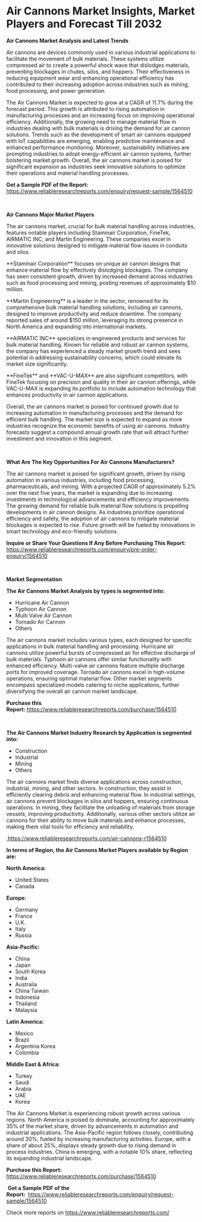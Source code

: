 <p><h1>Air Cannons Market Insights, Market Players and Forecast Till 2032</h1></p><p><strong>Air Cannons Market Analysis and Latest Trends</strong></p>
<p><p>Air cannons are devices commonly used in various industrial applications to facilitate the movement of bulk materials. These systems utilize compressed air to create a powerful shock wave that dislodges materials, preventing blockages in chutes, silos, and hoppers. Their effectiveness in reducing equipment wear and enhancing operational efficiency has contributed to their increasing adoption across industries such as mining, food processing, and power generation.</p><p>The Air Cannons Market is expected to grow at a CAGR of 11.7% during the forecast period. This growth is attributed to rising automation in manufacturing processes and an increasing focus on improving operational efficiency. Additionally, the growing need to manage material flow in industries dealing with bulk materials is driving the demand for air cannon solutions. Trends such as the development of smart air cannons equipped with IoT capabilities are emerging, enabling predictive maintenance and enhanced performance monitoring. Moreover, sustainability initiatives are prompting industries to adopt energy-efficient air cannon systems, further bolstering market growth. Overall, the air cannons market is poised for significant expansion as industries seek innovative solutions to optimize their operations and material handling processes.</p></p>
<p><strong>Get a Sample PDF of the Report:&nbsp;</strong> <a href="https://www.reliableresearchreports.com/enquiry/request-sample/1564510?utm_campaign=2665&utm_medium=2&utm_source=Github&utm_content=ia&utm_term=08042025&utm_id=air-cannons">https://www.reliableresearchreports.com/enquiry/request-sample/1564510</a></p>
<p>&nbsp;</p>
<p><strong>Air Cannons Major Market Players</strong></p>
<p><p>The air cannons market, crucial for bulk material handling across industries, features notable players including Staminair Corporation, FineTek, AIRMATIC INC, and Martin Engineering. These companies excel in innovative solutions designed to mitigate material flow issues in conduits and silos.</p><p>**Staminair Corporation** focuses on unique air cannon designs that enhance material flow by effectively dislodging blockages. The company has seen consistent growth, driven by increased demand across industries such as food processing and mining, posting revenues of approximately $10 million.</p><p>**Martin Engineering** is a leader in the sector, renowned for its comprehensive bulk material handling solutions, including air cannons, designed to improve productivity and reduce downtime. The company reported sales of around $150 million, leveraging its strong presence in North America and expanding into international markets.</p><p>**AIRMATIC INC** specializes in engineered products and services for bulk material handling. Known for reliable and robust air cannon systems, the company has experienced a steady market growth trend and sees potential in addressing sustainability concerns, which could elevate its market size significantly.</p><p>**FineTek** and **VAC-U-MAX** are also significant competitors, with FineTek focusing on precision and quality in their air cannon offerings, while VAC-U-MAX is expanding its portfolio to include automation technology that enhances productivity in air cannon applications.</p><p>Overall, the air cannons market is poised for continued growth due to increasing automation in manufacturing processes and the demand for efficient bulk handling. The market size is expected to expand as more industries recognize the economic benefits of using air cannons. Industry forecasts suggest a compound annual growth rate that will attract further investment and innovation in this segment.</p></p>
<p>&nbsp;</p>
<p><strong>What Are The Key Opportunities For Air Cannons Manufacturers?</strong></p>
<p><p>The air cannons market is poised for significant growth, driven by rising automation in various industries, including food processing, pharmaceuticals, and mining. With a projected CAGR of approximately 5.2% over the next five years, the market is expanding due to increasing investments in technological advancements and efficiency improvements. The growing demand for reliable bulk material flow solutions is propelling developments in air cannon designs. As industries prioritize operational efficiency and safety, the adoption of air cannons to mitigate material blockages is expected to rise. Future growth will be fueled by innovations in smart technology and eco-friendly solutions.</p></p>
<p><strong>Inquire or Share Your Questions If Any Before Purchasing This Report:</strong> <a href="https://www.reliableresearchreports.com/enquiry/pre-order-enquiry/1564510?utm_campaign=2665&utm_medium=2&utm_source=Github&utm_content=ia&utm_term=08042025&utm_id=air-cannons">https://www.reliableresearchreports.com/enquiry/pre-order-enquiry/1564510</a></p>
<p>&nbsp;</p>
<p><strong>Market Segmentation</strong></p>
<p><strong>The Air Cannons Market Analysis by types is segmented into:</strong></p>
<p><ul><li>Hurricane Air Cannon</li><li>Typhoon Air Cannon</li><li>Multi Valve Air Cannon</li><li>Tornado Air Cannon</li><li>Others</li></ul></p>
<p><p>The air cannons market includes various types, each designed for specific applications in bulk material handling and processing. Hurricane air cannons utilize powerful bursts of compressed air for effective discharge of bulk materials. Typhoon air cannons offer similar functionality with enhanced efficiency. Multi-valve air cannons feature multiple discharge ports for improved coverage. Tornado air cannons excel in high-volume operations, ensuring optimal material flow. Other market segments encompass specialized models catering to niche applications, further diversifying the overall air cannon market landscape.</p></p>
<p><strong>Purchase this Report:&nbsp;</strong><a href="https://www.reliableresearchreports.com/purchase/1564510?utm_campaign=2665&utm_medium=2&utm_source=Github&utm_content=ia&utm_term=08042025&utm_id=air-cannons">https://www.reliableresearchreports.com/purchase/1564510</a></p>
<p>&nbsp;</p>
<p><strong>The Air Cannons Market Industry Research by Application is segmented into:</strong></p>
<p><ul><li>Construction</li><li>Industrial</li><li>Mining</li><li>Others</li></ul></p>
<p><p>The air cannons market finds diverse applications across construction, industrial, mining, and other sectors. In construction, they assist in efficiently clearing debris and enhancing material flow. In industrial settings, air cannons prevent blockages in silos and hoppers, ensuring continuous operations. In mining, they facilitate the unloading of materials from storage vessels, improving productivity. Additionally, various other sectors utilize air cannons for their ability to move bulk materials and enhance processes, making them vital tools for efficiency and reliability.</p></p>
<p><a href="https://www.reliableresearchreports.com/air-cannons-r1564510?utm_campaign=2665&utm_medium=2&utm_source=Github&utm_content=ia&utm_term=08042025&utm_id=air-cannons">&nbsp;https://www.reliableresearchreports.com/air-cannons-r1564510</a></p>
<p><strong>In terms of Region, the Air Cannons Market Players available by Region are:</strong></p>
<p>
    <p> <strong> North America: </strong>
        <ul>
            <li>United States</li>
            <li>Canada</li>
        </ul>
        </p> 
    <p> <strong> Europe: </strong>
        <ul>
            <li>Germany</li>
            <li>France</li>
            <li>U.K.</li>
            <li>Italy</li>
            <li>Russia</li>
        </ul>
        </p> 
    <p> <strong> Asia-Pacific: </strong>
        <ul>
            <li>China</li>
            <li>Japan</li>
            <li>South Korea</li>
            <li>India</li>
            <li>Australia</li>
            <li>China Taiwan</li>
            <li>Indonesia</li>
            <li>Thailand</li>
            <li>Malaysia</li>
        </ul>
        </p> 
    <p> <strong> Latin America: </strong>
        <ul>
            <li>Mexico</li>
            <li>Brazil</li>
            <li>Argentina Korea</li>
            <li>Colombia</li>
        </ul>
        </p> 
    <p> <strong> Middle East & Africa: </strong>
        <ul>
            <li>Turkey</li>
            <li>Saudi</li>
            <li>Arabia</li>
            <li>UAE</li>
            <li>Korea</li>
        </ul>
    </p>
    </p>
<p><p>The Air Cannons Market is experiencing robust growth across various regions. North America is poised to dominate, accounting for approximately 35% of the market share, driven by advancements in automation and industrial applications. The Asia-Pacific region follows closely, contributing around 30%, fueled by increasing manufacturing activities. Europe, with a share of about 25%, displays steady growth due to rising demand in process industries. China is emerging, with a notable 10% share, reflecting its expanding industrial landscape.</p></p>
<p><strong>Purchase this Report: </strong><a href="https://www.reliableresearchreports.com/purchase/1564510?utm_campaign=2665&utm_medium=2&utm_source=Github&utm_content=ia&utm_term=08042025&utm_id=air-cannons">https://www.reliableresearchreports.com/purchase/1564510</a></p>
<p>&nbsp;<strong>Get a Sample PDF of the Report:&nbsp;&nbsp;</strong><a href="https://www.reliableresearchreports.com/enquiry/request-sample/1564510?utm_campaign=2665&utm_medium=2&utm_source=Github&utm_content=ia&utm_term=08042025&utm_id=air-cannons">https://www.reliableresearchreports.com/enquiry/request-sample/1564510</a></p>
<p><strong></strong></p>
<p>Check more reports on <a href="https://www.reliableresearchreports.com/?utm_campaign=2665&utm_medium=2&utm_source=Github&utm_content=ia&utm_term=08042025&utm_id=air-cannons">https://www.reliableresearchreports.com/</a></p>